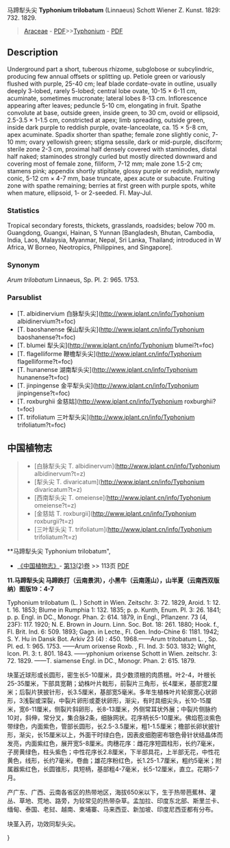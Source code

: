 马蹄犁头尖 **Typhonium trilobatum** (Linnaeus) Schott Wiener Z. Kunst. 1829: 732. 1829.

> [Araceae](http://www.iplant.cn/info/Araceae?t=foc) - [PDF](http://www.iplant.cn/foc/pdf/Araceae.pdf)>>[Typhonium](http://www.iplant.cn/info/Typhonium?t=foc) - [PDF](http://www.iplant.cn/foc/pdf/Typhonium.pdf)

## Description

Underground part a short, tuberous rhizome, subglobose or subcylindric, producing few annual offsets or splitting up. Petiole green or variously flushed with purple, 25-40 cm; leaf blade cordate-ovate in outline, usually deeply 3-lobed, rarely 5-lobed; central lobe ovate, 10-15 × 6-11 cm, acuminate, sometimes mucronate; lateral lobes 8-13 cm. Inflorescence appearing after leaves; peduncle 5-10 cm, elongating in fruit. Spathe convolute at base, outside green, inside green, to 30 cm, ovoid or ellipsoid, 2.5-3.5 × 1-1.5 cm, constricted at apex; limb spreading, outside green, inside dark purple to reddish purple, ovate-lanceolate, ca. 15 × 5-8 cm, apex acuminate. Spadix shorter than spathe; female zone slightly conic, 7-10 mm; ovary yellowish green; stigma sessile, dark or mid-purple, disciform; sterile zone 2-3 cm, proximal half densely covered with staminodes, distal half naked; staminodes strongly curled but mostly directed downward and covering most of female zone, filiform, 7-12 mm; male zone 1.5-2 cm; stamens pink; appendix shortly stipitate, glossy purple or reddish, narrowly conic, 5-12 cm × 4-7 mm, base truncate, apex acute or subacute. Fruiting zone with spathe remaining; berries at first green with purple spots, white when mature, ellipsoid, 1- or 2-seeded. Fl. May-Jul.

### Statistics
Tropical secondary forests, thickets, grasslands, roadsides; below 700 m. Guangdong, Guangxi, Hainan, S Yunnan [Bangladesh, Bhutan, Cambodia, India, Laos, Malaysia, Myanmar, Nepal, Sri Lanka, Thailand; introduced in W Africa, W Borneo, Neotropics, Philippines, and Singapore].

### Synonym
*Arum trilobatum* Linnaeus, Sp. Pl. 2: 965. 1753.



### Parsublist

* [T.  albidinervium  白脉犁头尖](http://www.iplant.cn/info/Typhonium albidinervium?t=foc)
* [T.  baoshanense  保山犁头尖](http://www.iplant.cn/info/Typhonium baoshanense?t=foc)
* [T.  blumei  犁头尖](http://www.iplant.cn/info/Typhonium blumei?t=foc)
* [T.  flagelliforme  鞭檐犁头尖](http://www.iplant.cn/info/Typhonium flagelliforme?t=foc)
* [T.  hunanense  湖南犁头尖](http://www.iplant.cn/info/Typhonium hunanense?t=foc)
* [T.  jinpingense  金平犁头尖](http://www.iplant.cn/info/Typhonium jinpingense?t=foc)
* [T.  roxburghii  金慈姑](http://www.iplant.cn/info/Typhonium roxburghii?t=foc)
* [T.  trifoliatum  三叶犁头尖](http://www.iplant.cn/info/Typhonium trifoliatum?t=foc)


## 中国植物志

> * [白脉犁头尖  T.  albidinervum](http://www.iplant.cn/info/Typhonium albidinervum?t=z)
> * [犁头尖  T.  divaricatum](http://www.iplant.cn/info/Typhonium divaricatum?t=z)
> * [西南犁头尖  T.  omeiense](http://www.iplant.cn/info/Typhonium omeiense?t=z)
> * [金慈姑  T.  roxburgii](http://www.iplant.cn/info/Typhonium roxburgii?t=z)
> * [三叶犁头尖  T.  trifoliatum](http://www.iplant.cn/info/Typhonium trifoliatum?t=z)


**马蹄犁头尖 Typhonium trilobatum",



* [《中国植物志》](http://www.iplant.cn/frps)- [第13(2)卷](http://www.iplant.cn/frps/vol/13(2)) >> 113页 [PDF](http://www.iplant.cn/frps/pdf/13(2)/113a.pdf)


**11.马蹄犁头尖 马蹄跌打（云南景洪），小黑牛（云南莲山），山半夏（云南西双版纳）图版19：4-7**

Typhonium trilobatum (L. ) Schott in Wien. Zeitschr. 3: 72. 1829, Aroid. 1: 12. t. 16. 1853; Blume in Rumphia 1: 132. 1835; p. p. Kunth, Enum. Pl. 3: 26. 1841; p. p. Engl. in DC., Monogr. Phan. 2: 614. 1879, in Engl., Pflanzenr. 73 (4, 23F): 117. 1920; N. E. Brown in Journ. Linn. Soc. Bot. 18: 261. 1880; Hook. f., Fl. Brit. Ind. 6: 509. 1893; Gagn. in Lecte., Fl. Gen. Indo-Chine 6: 1181. 1942; S. Y. Hu in Dansk Bot. Arkiv 23 (4) : 450. 1968.——Arum tritobatum L. , Sp. Pl. ed. 1: 965. 1753. ——Arum orixense Roxb. , Fl. Ind. 3: 503. 1832; Wight, Icon. Pl. 3: t. 801. 1843. ——yphonium orixense Schott in Wien. zeitschr. 3: 72. 1829. ——T. siamense Engl. in DC., Monogr. Phan. 2: 615. 1879.

块茎近球形或长圆形，密生长5-10厘米，具少数须根的肉质根。叶2-4，叶根长25-35厘米，下部具宽鞘；幼株叶片戟形，前裂片三角形，长4厘米，基部宽2厘米；后裂片狭披针形，长3.5厘米，基部宽5毫米。多年生植株叶片轮廓宽心状卵形，3浅裂或深裂，中裂片卵形或菱状卵形，渐尖，有时具细尖头，长10-15厘米，宽6-11厘米，侧裂片斜卵形，长8-13厘米，外侧常耳状外展；中裂片侧脉约10对，斜伸，常分叉，集合脉2条，细脉网状。花序柄长5-10厘米。佛焰苞淡紫色带绿色，内面紫色，管部长圆形，长2.5-3.5厘米，粗1-1.5厘米；檐部长卵状披针形，渐尖，长15厘米以上，外面干时绿白色，因表皮细胞密布银色骨针状结晶体而发亮，内面紫红色，展开宽5-8厘米。肉穗花序：雌花序短圆柱形，长约7毫米，子房黄绿色，柱头紫色；中性花序长2.8厘米，下半部具花，上半部无花，中性花黄色，线形，长约7毫米，卷曲；雄花序粉红色，长1.25-1.7厘米，粗约5毫米；附属器紫红色，长圆锥形，具短柄，基部粗4-7毫米，长5-12厘米，直立。花期5-7月。

产广东、广西、云南各省区的热带地区，海拔650米以下，生于热带芭蕉林、灌丛、草地、荒地、路旁，为较常见的热带杂草。孟加拉、印度东北部、斯里兰卡、缅甸、泰国、老挝、越南、柬埔寨、马来西亚、新加坡、印度尼西亚都有分布。

块茎入药，功效同犁头尖。



}